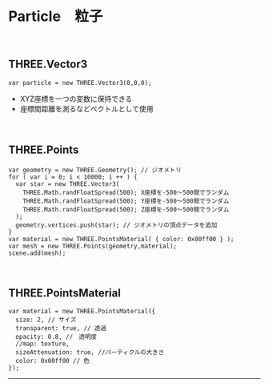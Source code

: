 # Particle　粒子
&nbsp;
&nbsp;

## THREE.Vector3

```
var particle = new THREE.Vector3(0,0,0);
```
* XYZ座標を一つの変数に保持できる
* 座標間距離を測るなどベクトルとして使用

&nbsp;
&nbsp;

## THREE.Points

```
var geometry = new THREE.Geometry(); // ジオメトリ
for ( var i = 0; i < 10000; i ++ ) {
  var star = new THREE.Vector3(
    THREE.Math.randFloatSpread(500); X座標を-500〜500間でランダム
    THREE.Math.randFloatSpread(500); Y座標を-500〜500間でランダム
    THREE.Math.randFloatSpread(500); Z座標を-500〜500間でランダム
  );
  geometry.vertices.push(star); // ジオメトリの頂点データを追加
}
var material = new THREE.PointsMaterial( { color: 0x00ff00 } );
var mesh = new THREE.Points(geometry,material);
scene.add(mesh);
```

&nbsp;
&nbsp;

## THREE.PointsMaterial
```
var material = new THREE.PointsMaterial({
  size: 2, // サイズ
  transparent: true, // 透過
  opacity: 0.8, //　透明度
  //map: texture,
  sizeAttenuation: true, //パーティクルの大きさ
  color: 0x00ff00 // 色
});
```

---

